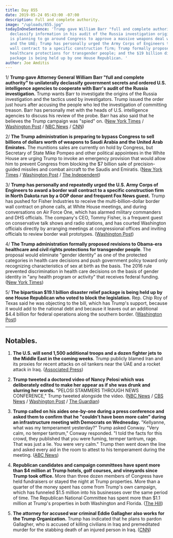 ```yaml
---
title: Day 855
date: 2019-05-24 05:43:00 -07:00
description: Full and complete authority.
image: "/uploads/855.jpg"
todayInOneSentence: 'Trump gave William Barr "full and complete authority" unilaterally
  declassify information in his audit of the Russia investigation origins; the administration
  is planning to go around Congress to approve a massive weapons deal with Saudi Arabia
  and the UAE; Trump has personally urged the Army Corps of Engineers to award a border
  wall contract to a specific construction firm; Trump formally proposed rolling back
  healthcare protections for transgender people; and the $19 billion disaster relief
  package is being held up by one House Republican. '
author: Joe Amditis
---
```


1/ **Trump gave Attorney General William Barr "full and complete authority" to unilaterally declassify government secrets and ordered U.S. intelligence agencies to cooperate with Barr's audit of the Russia investigation.** Trump wants Barr to investigate the origins of the Russia investigation and the tactics used by investigators. Trump issued the order just hours after accusing the people who led the investigation of committing treason. Barr has personally met with the heads of U.S. intelligence agencies to discuss his review of the probe. Barr has also said that he believes the Trump campaign was "spied" on. ([New York Times](https://www.nytimes.com/2019/05/23/us/politics/trump-barr-intelligence.html) / [Washington Post](https://www.washingtonpost.com/politics/trump-gives-barr-power-to-declassify-intelligence-related-to-russia-probe/2019/05/23/06950e90-7dbc-11e9-8ede-f4abf521ef17_story.html?utm_term=.fa781c8143bc) / [NBC News](https://www.nbcnews.com/politics/politics-news/trump-moves-escalate-investigation-intel-agencies-n1009581) / [CNN](https://www.cnn.com/2019/05/23/politics/trump-intel-agencies/index.html))

2/ **The Trump administration is preparing to bypass Congress to sell billions of dollars worth of weapons to Saudi Arabia and the United Arab Emirates.** The munitions sales are currently on hold by Congress, but Secretary of State Mike Pompeo and other political appointees in the White House are urging Trump to invoke an emergency provision that would allow him to prevent Congress from blocking the $7 billion sale of precision-guided missiles and combat aircraft to the Saudis and Emiratis. ([New York Times](https://www.nytimes.com/2019/05/23/us/politics/trump-saudi-arabia-arms-sales.html) / [Washington Post](https://www.washingtonpost.com/world/national-security/trump-to-sidestep-congress-to-clear-arms-deals-benefitting-saudi-arabia-uae/2019/05/24/367f4990-7e4d-11e9-a5b3-34f3edf1351e_story.html?noredirect=on&utm_term=.331e63e26eeb) / [The Independent](https://www.independent.co.uk/news/world/americas/us-politics/trump-saudi-arabia-deal-bombs-uae-arms-trade-congress-yemen-a8929741.html))

3/ **Trump has personally and repeatedly urged the U.S. Army Corps of Engineers to award a border wall contract to a specific construction firm in North Dakota run by a GOP donor and frequent Fox News guest.** Trump has pushed for Fisher Industries to receive the multi-billion-dollar border wall contract on phone calls, at White House meetings, and during conversations on Air Force One, which has alarmed military commanders and DHS officials. The company's CEO, Tommy Fisher, is a frequent guest on conservative talk shows and radio stations, and has courted Washington officials directly by arranging meetings at congressional offices and inviting officials to review border wall prototypes. ([Washington Post](https://www.washingtonpost.com/immigration/he-always-brings-them-up-trump-tries-to-steer-border-wall-deal-to-north-dakota-firm/2019/05/23/92d3858c-7b30-11e9-8bb7-0fc796cf2ec0_story.html?utm_term=.eb70e74ee2c5))

4/ **The Trump administration formally proposed revisions to Obama-era healthcare and civil rights protections for transgender people**. The proposal would eliminate "gender identity" as one of the protected categories in health care decisions and push government policy toward only recognizing characteristics of sex at birth as the basis. The 2016 rule prevented discrimination in health care decisions on the basis of gender identity in "any health program or activity" that receives federal funding. ([New York Times](https://www.nytimes.com/2019/05/24/us/politics/donald-trump-transgender-protections.html))

5/ **The bipartisan $19.1 billion disaster relief package is being held up by one House Republican who voted to block the legislation.** Rep. Chip Roy of Texas said he was objecting to the bill, which has Trump's support, because it would add to the national debt and because it leaves out an additional $4.4 billion for federal operations along the southern border. ([Washington Post](https://www.washingtonpost.com/business/economy/191-billion-in-nationwide-disaster-aid-stalls-in-house-after-single-republican-objects/2019/05/24/76a926ca-7e30-11e9-8ede-f4abf521ef17_story.html?utm_term=.eadc321487b3))

---

## Notables.

1. **The U.S. will send 1,500 additional troops and a dozen fighter jets to the Middle East in the coming weeks**. Trump publicly blamed Iran and its proxies for recent attacks on oil tankers near the UAE and a rocket attack in Iraq. ([Associated Press](https://apnews.com/10044ee6ce494283ba4c2e7f86f7b650))

2. **Trump tweeted a doctored video of Nancy Pelosi which was deliberately edited to make her appear as if she was drunk and slurring her words.** "PELOSI STAMMERS THROUGH NEWS CONFERENCE," Trump tweeted alongside the video. ([NBC News](https://www.nbcnews.com/politics/donald-trump/another-attack-trump-tweets-video-pelosi-tripping-over-words-n1009551) / [CBS News](https://www.cbsnews.com/news/trump-tweets-heavily-edited-video-of-pelosi-played-by-fox-news/) / [Washington Post](https://www.washingtonpost.com/technology/2019/05/23/faked-pelosi-videos-slowed-make-her-appear-drunk-spread-across-social-media/?noredirect=on&utm_term=.a939fc16bc9a) / [The Guardian](https://www.theguardian.com/technology/2019/may/24/facebook-leaves-fake-nancy-pelosi-video-on-site))

3. **Trump called on his aides one-by-one during a press conference and asked them to confirm that he "couldn't have been more calm" during an infrastructure meeting with Democrats on Wednesday.** "Kellyanne, what was my temperament yesterday?” Trump asked Conway. "Very calm, no temper tantrum," Conway responded. "I told the facts for this crowd, they published that you were fuming, termper tantrum, rage. That was just a lie. You were very calm." Trump then went down the line and asked every aid in the room to attest to his temperament during the meeting. ([ABC News](https://abcnews.go.com/Politics/president-trump-calls-aides-affirm-calm-wednesdays-meeting/story?id=63240105))

4. **Republican candidates and campaign committees have spent more than $4 million at Trump hotels, golf courses, and vineyards since Trump took office.** More than three dozen members of Congress have held fundraisers or stayed the night at Trump properties. More than a quarter of the money spent has come from Trump's own campaign, which has funneled $1.5 million into his businesses over the same period of time. The Republican National Committee has spent more than $1.1 million at Trump's properties in both Washington and Florida. ([The Hill](https://thehill.com/homenews/campaign/445307-republicans-spend-more-than-4-million-at-trump-properties))

5. **The attorney for accused war criminal Eddie Gallagher also works for the Trump Organization.** Trump has indicated that he plans to pardon Gallagher, who is accused of killing civilians in Iraq and premeditated murder for the stabbing death of an injured person in Iraq. ([CNN](https://www.cnn.com/2019/05/24/politics/navy-seal-chief-eddie-gallagher-defense-team-trump/index.html))